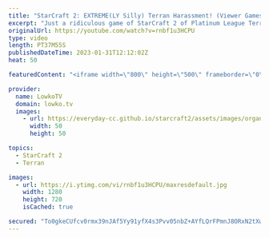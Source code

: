 ```yaml
---
title: "StarCraft 2: EXTREME(LY Silly) Terran Harassment! (Viewer Games)"
excerpt: "Just a ridiculous game of StarCraft 2 of Platinum League Terran vs Protoss. If you have a great game you'd like me to cast, you can send it to replays@lowko.tv.   Support my work: https://patreon.com/lowkotv Lowko Merch: https://lowko.shop  My YouTube channels: @LowkoTV @MoreLowko @LowkoClips  Twitch"
originalUrl: https://youtube.com/watch?v=rnbf1u3HCPU
type: video
length: PT37M55S
publishedDateTime: 2023-01-31T12:12:02Z
heat: 50

featuredContent: "<iframe width=\"800\" height=\"500\" frameborder=\"0\" src=\"https://www.youtube.com/embed/rnbf1u3HCPU\" allow=\"accelerometer; autoplay; encrypted-media; gyroscope; picture-in-picture\" allowfullscreen></iframe>"

provider:
  name: LowkoTV
  domain: lowko.tv
  images:
    - url: https://everyday-cc.github.io/starcraft2/assets/images/organizations/lowko.tv-50x50.jpg
      width: 50
      height: 50

topics:
  - StarCraft 2
  - Terran

images:
  - url: https://i.ytimg.com/vi/rnbf1u3HCPU/maxresdefault.jpg
    width: 1280
    height: 720
    isCached: true

secured: "To0gkeCUfcv0rmx39nJAf5Yy91yfX4s3Pvv05nbZ+AYfLQrFPmnJ8ORxN2tXwh1Ex7vITKJp9KTEHMqCvlCOglxmzxwWrgoc5o1r3cihEh3LCAs9TgUUzO/I+/98Y3msGnthxD+Ytz/YQF6nuGejpNr5dedJYzR0sUZOV1c2p5tLPUvjo7tSuupC1FPLa47Nt/P1A7TolVCxiDwrmBPzVpyTneyPSEaFDlgOKctXBeCOM5uOs/nKrzWxWk81axOMeS0EZg5CYWZgx+B2AzmE0Cdvokuzv/JrvGNb5HFGzOXCbGDe2Y3frFMR1skWPv2qfLu6km74WwSrpDQ3xQ+9K+E3l8RNcouNPN14WXj/We0HSwodtGSAXhdDJr4Kq46bkVvmVnkOTjjxbNORtPW0PmzAu66BZlgRxWrHEuJOEeo=;KwYz0tNEOZOHSpOupU57Dg=="
---
```


